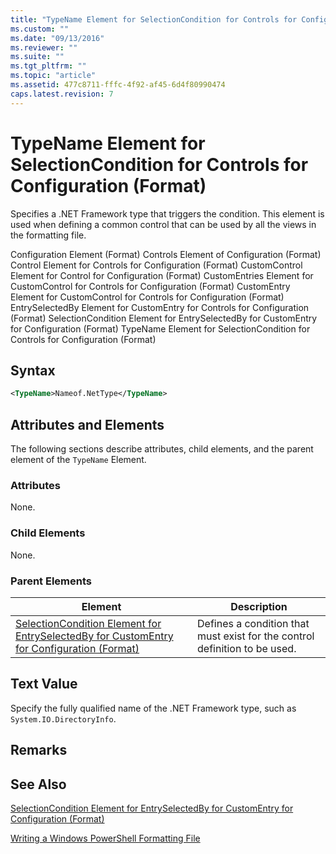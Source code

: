 ```yaml
---
title: "TypeName Element for SelectionCondition for Controls for Configuration (Format) | Microsoft Docs"
ms.custom: ""
ms.date: "09/13/2016"
ms.reviewer: ""
ms.suite: ""
ms.tgt_pltfrm: ""
ms.topic: "article"
ms.assetid: 477c8711-fffc-4f92-af45-6d4f80990474
caps.latest.revision: 7
---
```

# TypeName Element for SelectionCondition for Controls for Configuration (Format)

Specifies a .NET Framework type that triggers the condition. This element is used when defining a common control that can be used by all the views in the formatting file.

Configuration Element (Format)
Controls Element of Configuration (Format)
Control Element for Controls for Configuration (Format)
CustomControl Element for Control for Configuration (Format)
CustomEntries Element for CustomControl for Controls for Configuration (Format)
CustomEntry Element for CustomControl for Controls for Configuration (Format)
EntrySelectedBy Element for CustomEntry for Controls for Configuration (Format)
SelectionCondition Element for EntrySelectedBy for CustomEntry for Configuration (Format)
TypeName Element for SelectionCondition for Controls for Configuration (Format)

## Syntax

```xml
<TypeName>Nameof.NetType</TypeName>
```

## Attributes and Elements

The following sections describe attributes, child elements, and the parent element of the `TypeName` Element.

### Attributes

None.

### Child Elements

None.

### Parent Elements

|Element|Description|
|-------------|-----------------|
|[SelectionCondition Element for EntrySelectedBy for CustomEntry for Configuration (Format)](./selectioncondition-element-for-entryselectedby-for-controls-for-configuration-format.md)|Defines a condition that must exist for the control definition to be used.|

## Text Value

Specify the fully qualified name of the .NET Framework type, such as `System.IO.DirectoryInfo`.

## Remarks

## See Also

[SelectionCondition Element for EntrySelectedBy for CustomEntry for Configuration (Format)](./selectioncondition-element-for-entryselectedby-for-controls-for-configuration-format.md)

[Writing a Windows PowerShell Formatting File](./writing-a-windows-powershell-formatting-file.md)

